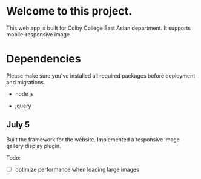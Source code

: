 
# Welcome to this project.

This web app is built for Colby College East Asian department. It supports mobile-responsive image

  
  

# Dependencies

Please make sure you've installed all required packages before deployment and migrations.

  

- node js

- jquery

  

## July 5

Built the framework for the website. Implemented a responsive image gallery display plugin.

  

Todo:

- [ ] optimize performance when loading large images